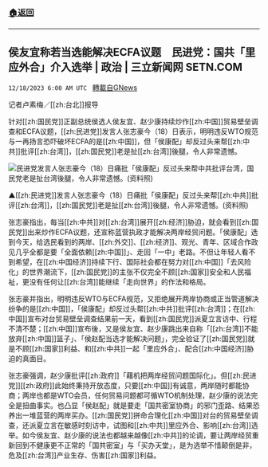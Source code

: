 ###  [:house:返回](README.md)
---


## 侯友宜称若当选能解决ECFA议题　民进党：国共「里应外合」介入选举 | 政治 | 三立新闻网  SETN.COM
`12/18/2023 6:00 AM UTC ` [轉載自GNews](https://gnews.org/articles/2123036)

记者卢素梅／[[zh:台北]]报导

针对[[zh:国民党]]正副总统侯选人侯友宜、赵少康持续炒作[[zh:中国]]贸易壁垒调查和ECFA议题，[[zh:民进党]]发言人张志豪今（18）日表示，明明违反WTO规范与一再扬言恐吓破坏ECFA的是[[zh:中国]]，但「侯康配」却反过头来帮[[zh:中共]]批评[[zh:台湾]]，[[zh:国民党]]老是扯[[zh:台湾]]後腿，令人非常遗憾。

![民进党发言人张志豪今（18）日痛批「侯康配」反过头来帮中共批评台湾，国民党老是扯台湾後腿，令人非常遗憾。(资料照)](https://attach.setn.com/newsimages/2023/10/25/4378944-PH.jpg "民进党发言人张志豪今（18）日痛批「侯康配」反过头来帮中共批评台湾，国民党老是扯台湾後腿，令人非常遗憾。(资料照)")

▲[[zh:民进党]]发言人张志豪今（18）日痛批「侯康配」反过头来帮[[zh:中共]]批评[[zh:台湾]]，[[zh:国民党]]老是扯[[zh:台湾]]後腿，令人非常遗憾。(资料照)

张志豪指出，每当[[zh:中共]]对[[zh:台湾]]展开[[zh:经济]]胁迫，就会看到[[zh:国民党]]出来炒作ECFA议题，还宣称蓝营执政才能解决两岸经贸问题。「侯康配」选到今天，给选民看到的两岸、[[zh:外交]]、[[zh:经济]]、观光、青年、区域合作政见几乎全都是要「全面依赖[[zh:中国]]」、走回「一中」老路。不但让年轻人看不到希望，在[[zh:中国经济]]持续下行、国际社会都在努力对[[zh:中国]]「去风险化」的世界潮流下，[[zh:国民党]]的主张不仅完全不顾[[zh:国家]]安全和人民福祉，更没有任何让[[zh:台湾]]能继续「走向世界」的作法和格局。

张志豪并指出，明明违反WTO与ECFA规范，又拒绝展开两岸协商或正当管道解决纷争的是[[zh:中国]]，「侯康配」却反过头帮[[zh:中共]]批评[[zh:台湾]]；在[[zh:中国]]宣布对台贸易壁垒调查结果前一天，看到[[zh:国民党]]派夏立言访中、行程不清不楚；[[zh:中国]]宣布後，又是侯友宜、赵少康跳出来自称「[[zh:台湾]]不能放弃[[zh:中国]]篮子」、「侯赵配当选才能解决问题」，完全验证了[[zh:国民党]]就是不顾[[zh:国家]]利益、和[[zh:中共]]一起「里应外合」、配合[[zh:中国经济]]胁迫的真面目。

张志豪强调，赵少康批评[[zh:政府]]「藉机把两岸经贸问题国际化」。但[[zh:民进党]][[zh:政府]]此始终秉持开放态度，只要[[zh:中国]]有诚意，两岸随时都能协商；两岸也都是WTO会员，任何贸易问题都可循WTO机制处理，赵少康的说法完全是扭曲事实。也凸显「侯赵配」就是要走「国共密室协商」的邪门歪路、结果恐养出一堆蓝营的两岸买办。[[zh:国民党]]拼命合理化[[zh:中国]]对台的贸易壁垒调查，还派夏立言在敏感时刻访中，试图和[[zh:中共]]里应外合、影响[[zh:台湾]]选举。如今侯友宜、赵少康的说法也都越来越像[[zh:中共]]的论调，要让两岸经贸重新回到不健康更不正常的「国共密室」与「买办天堂」，是为选举不惜颠倒是非，危及[[zh:台湾]]产业生存、伤害[[zh:国家]]利益。
